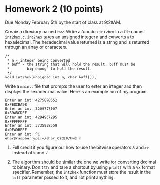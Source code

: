 # Homework 2 (10 points)

Due Monday February 5th by the start of class at 9:20AM.

Create a directory named `hw2`. Write a function `int2hex` in a file named `int2hex.c`. `int2hex` takes an unsigned integer `n` and converts `n` to hexadecimal. The hexadecimal value returned is a string and is returned through an array of characters.

```
/*
 * n - integer being converted
 * buff - the string that will hold the result. buff must be 
 *        big enough to hold the result. 
 */
void int2hex(unsigned int n, char buff[]);
```

Write a `main.c` file that prompts the user to enter an integer and then displays the hexadecimal value. Here is an example run of my program.

```
Enter an int: 4275878552
0xFEDCBA98
Enter an int: 2309737967
0x89ABCDEF
Enter an int: 4294967295
0xFFFFFFFF
Enter an int: 3735928559
0xDEADBEEF
Enter an int: ^C
ehar@raspberrypi:~/ehar_CS220/hw2 $
```

1. Full credit if you figure out how to use the bitwise operators `&` and `>>` instead of `%` and `/`.

2. The algorithm should be similar the one we write for converting decimal to binary. Don't try and take a shortcut by using `printf` with a `%x` format specifier. Remember, the `int2hex` function must store the result in the `buff` parameter passed to it, and not print anything.




 